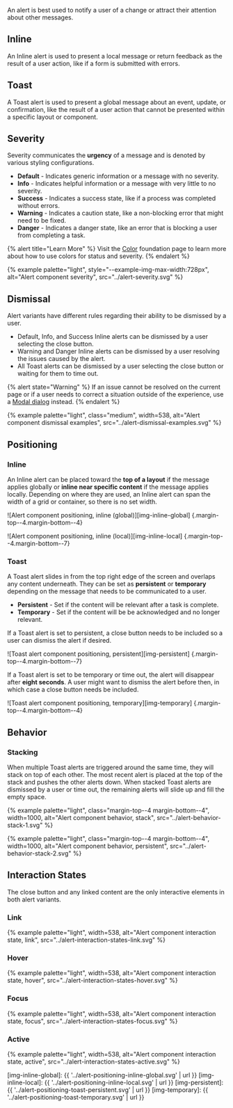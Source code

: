 An alert is best used to notify a user of a change or attract their attention about other messages.

## Inline

An Inline alert is used to present a local message or return feedback as the 
result of a user action, like if a form is submitted with errors.

## Toast

A Toast alert is used to present a global message about an event, update, or 
confirmation, like the result of a user action that cannot be presented within a 
specific layout or component.

## Severity

Severity communicates the **urgency** of a message and is denoted by various styling configurations.

- **Default** - Indicates generic information or a message with no severity.
- **Info** - Indicates helpful information or a message with very little to no 
  severity.
- **Success** - Indicates a success state, like if a process was completed 
  without errors.
- **Warning** - Indicates a caution state, like a non-blocking error that might 
  need to be fixed.
- **Danger** - Indicates a danger state, like an error that is blocking a user 
  from completing a task.

{% alert title="Learn More" %}
Visit the [Color][color] foundation page to learn more about how to use colors 
for status and severity.
{% endalert %}

{% example palette="light",
           style="--example-img-max-width:728px",
           alt="Alert component severity",
           src="../alert-severity.svg" %}

## Dismissal

Alert variants have different rules regarding their ability to be dismissed by a user.

- Default, Info, and Success Inline alerts can be dismissed by a user selecting 
  the close button.
- Warning and Danger Inline alerts can be dismissed by a user resolving the 
  issues caused by the alert.
- All Toast alerts can be dismissed by a user selecting the close button or 
  waiting for them to time out.

{% alert state="Warning" %}
If an issue cannot be resolved on the current page or if a user needs to correct 
a situation outside of the experience, use a [Modal dialog][dialog] instead.
{% endalert %}

{% example palette="light",
           class="medium",
           width=538,
           alt="Alert component dismissal examples",
           src="../alert-dismissal-examples.svg" %}

## Positioning

### Inline

An Inline alert can be placed toward the **top of a layout** if the 
message applies globally or **inline near specific content** if the 
message applies locally. Depending on where they are used, an Inline alert can 
span the width of a grid or container, so there is no set width.

![Alert component positioning, inline (global)][img-inline-global] {.margin-top--4.margin-bottom--4}

![Alert component positioning, inline (local)][img-inline-local] {.margin-top--4.margin-bottom--7}

### Toast

A Toast alert slides in from the top right edge of the screen and overlaps any 
content underneath. They can be set as **persistent** or **temporary** depending 
on the message that needs to be communicated to a user.

- **Persistent** - Set if the content will be relevant after a task is complete.
- **Temporary** - Set if the content will be be acknowledged and no 
  longer relevant.

If a Toast alert is set to persistent, a close button needs to be included so a 
user can dismiss the alert if desired.

![Toast alert component positioning, persistent][img-persistent] {.margin-top--4.margin-bottom--7}

If a Toast alert is set to be temporary or time out, the alert will disappear 
after **eight seconds**. A user might want to dismiss the alert before then, in 
which case a close button needs be included.

![Toast alert component positioning, temporary][img-temporary] {.margin-top--4.margin-bottom--4}

## Behavior

### Stacking

When multiple Toast alerts are triggered around the same time, they will stack 
on top of each other. The most recent alert is placed at the top of the stack 
and pushes the other alerts down. When stacked Toast alerts are dismissed by a 
user or time out, the remaining alerts will slide up and fill the empty space.

{% example palette="light",
           class="margin-top--4 margin-bottom--4",
           width=1000,
           alt="Alert component behavior, stack",
           src="../alert-behavior-stack-1.svg" %}

{% example palette="light",
           class="margin-top--4 margin-bottom--4",
           width=1000,
           alt="Alert component behavior, persistent",
           src="../alert-behavior-stack-2.svg" %}

## Interaction States

The close button and any linked content are the only interactive elements in 
both alert variants.

### Link

{% example palette="light",
           width=538,
           alt="Alert component interaction state, link",
           src="../alert-interaction-states-link.svg" %}

### Hover

{% example palette="light",
           width=538,
           alt="Alert component interaction state, hover",
           src="../alert-interaction-states-hover.svg" %}

### Focus

{% example palette="light",
           width=538,
           alt="Alert component interaction state, focus",
           src="../alert-interaction-states-focus.svg" %}


### Active

{% example palette="light",
           width=538,
           alt="Alert component interaction state, active",
           src="../alert-interaction-states-active.svg" %}


[color]: https://ux.redhat.com/foundations/color/
[dialog]: https://ux.redhat.com/components/dialog/

[img-inline-global]: {{ '../alert-positioning-inline-global.svg' | url }}
[img-inline-local]: {{ '../alert-positioning-inline-local.svg' | url }}
[img-persistent]: {{ '../alert-positioning-toast-persistent.svg' | url }}
[img-temporary]: {{ '../alert-positioning-toast-temporary.svg' | url }}

